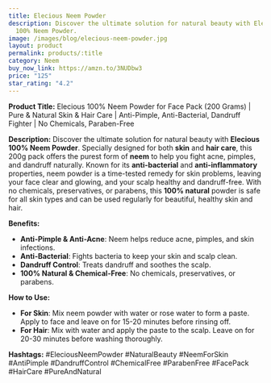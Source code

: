 ```yaml
---
title: Elecious Neem Powder
description: Discover the ultimate solution for natural beauty with Elecious
  100% Neem Powder.
image: /images/blog/elecious-neem-powder.jpg
layout: product
permalink: products/:title
category: Neem
buy_now_link: https://amzn.to/3NUDbw3
price: "125"
star_rating: "4.2"
---
```

**Product Title:** Elecious 100% Neem Powder for Face Pack (200 Grams) | Pure & Natural Skin & Hair Care | Anti-Pimple, Anti-Bacterial, Dandruff Fighter | No Chemicals, Paraben-Free

**Description:**
Discover the ultimate solution for natural beauty with **Elecious 100% Neem Powder**. Specially designed for both **skin** and **hair care**, this 200g pack offers the purest form of **neem** to help you fight acne, pimples, and dandruff naturally. Known for its **anti-bacterial** and **anti-inflammatory** properties, neem powder is a time-tested remedy for skin problems, leaving your face clear and glowing, and your scalp healthy and dandruff-free. With no chemicals, preservatives, or parabens, this **100% natural** powder is safe for all skin types and can be used regularly for beautiful, healthy skin and hair.

**Benefits:**
- **Anti-Pimple & Anti-Acne**: Neem helps reduce acne, pimples, and skin infections.
- **Anti-Bacterial**: Fights bacteria to keep your skin and scalp clean.
- **Dandruff Control**: Treats dandruff and soothes the scalp.
- **100% Natural & Chemical-Free**: No chemicals, preservatives, or parabens.

**How to Use:**
- **For Skin**: Mix neem powder with water or rose water to form a paste. Apply to face and leave on for 15-20 minutes before rinsing off.
- **For Hair**: Mix with water and apply the paste to the scalp. Leave on for 20-30 minutes before washing thoroughly.

**Hashtags:**
#EleciousNeemPowder #NaturalBeauty #NeemForSkin #AntiPimple #DandruffControl #ChemicalFree #ParabenFree #FacePack #HairCare #PureAndNatural
